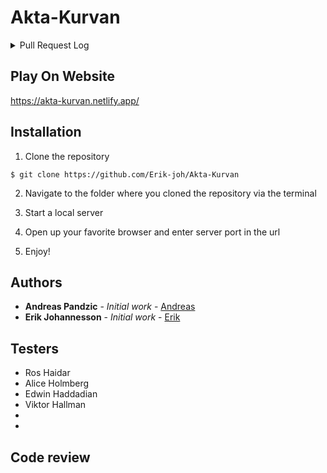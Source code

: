 # Akta-Kurvan

<details><summary>Pull Request Log</summary>
<ul>
<li>https://github.com/Erik-joh/Akta-Kurvan/pull/1</li>
<li>https://github.com/Erik-joh/Akta-Kurvan/pull/2</li>
<li>https://github.com/Erik-joh/Akta-Kurvan/pull/3</li>
<li>https://github.com/Erik-joh/Akta-Kurvan/pull/4</li>
<li>https://github.com/Erik-joh/Akta-Kurvan/pull/5</li>
<li>https://github.com/Erik-joh/Akta-Kurvan/pull/6</li>
<li>https://github.com/Erik-joh/Akta-Kurvan/pull/7</li>
<li>https://github.com/Erik-joh/Akta-Kurvan/pull/8</li>
<li>https://github.com/Erik-joh/Akta-Kurvan/pull/9</li>
<li>https://github.com/Erik-joh/Akta-Kurvan/pull/10</li>
<li>https://github.com/Erik-joh/Akta-Kurvan/pull/11</li>
<li>https://github.com/Erik-joh/Akta-Kurvan/pull/12</li>
</ul>
</details>

## Play On Website

https://akta-kurvan.netlify.app/

## Installation

1. Clone the repository

```
$ git clone https://github.com/Erik-joh/Akta-Kurvan
```

2. Navigate to the folder where you cloned the repository via the terminal

3. Start a local server

4. Open up your favorite browser and enter server port in the url

5. Enjoy!


## Authors

* **Andreas Pandzic** - *Initial work* - [Andreas](https://github.com/APandzic)
* **Erik Johannesson** - *Initial work* - [Erik](https://github.com/Erik-joh)

## Testers
* Ros Haidar 
* Alice Holmberg 
* Edwin Haddadian
* Viktor Hallman 
*
*


## Code review 
